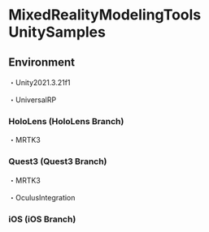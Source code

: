 # MixedRealityModelingTools UnitySamples


## Environment

・Unity2021.3.21f1

・UniversalRP

### HoloLens (HoloLens Branch)

・MRTK3


### Quest3 (Quest3 Branch)

・MRTK3

・OculusIntegration

### iOS (iOS Branch)

